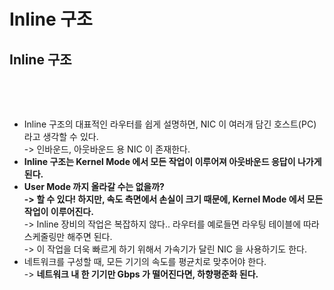 # Inline 구조

## Inline 구조

<figure><img src="../../../.gitbook/assets/스크린샷 2024-01-12 16.00.00.png" alt=""><figcaption></figcaption></figure>

<figure><img src="../../../.gitbook/assets/스크린샷 2024-01-12 16.12.04.png" alt=""><figcaption></figcaption></figure>

* Inline 구조의 대표적인 라우터를 쉽게 설명하면, NIC 이 여러개 담긴 호스트(PC) 라고 생각할 수 있다.\
  \-> 인바운드, 아웃바운드 용 NIC 이 존재한다.&#x20;
* **Inline 구조는 Kernel Mode 에서 모든 작업이 이루어져 아웃바운드 응답이 나가게 된다.**&#x20;
* **User Mode 까지 올라갈 수는 없을까?** \
  **-> 할 수 있다! 하지만, 속도 측면에서 손실이 크기 때문에, Kernel Mode 에서 모든 작업이 이루어진다.** \
  \-> Inline 장비의 작업은 복잡하지 않다.. 라우터를 예로들면 라우팅 테이블에 따라 스케줄링만 해주면 된다. \
  \-> 이 작업을 더욱 빠르게 하기 위해서 가속기가 달린 NIC 을 사용하기도 한다.&#x20;
* 네트워크를 구성할 때, 모든 기기의 속도를 평균치로 맞추어야 한다. \
  \-> **네트워크 내 한 기기만 Gbps 가 떨어진다면, 하향평준화 된다.**&#x20;
